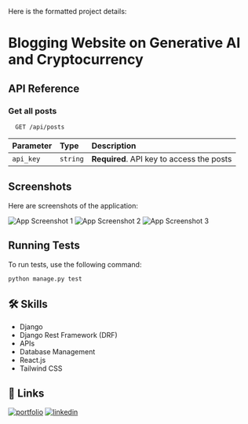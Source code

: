 Here is the formatted project details:

# Blogging Website on Generative AI and Cryptocurrency

## API Reference

### Get all posts

```http
  GET /api/posts
```

| Parameter | Type     | Description                |
| :-------- | :------- | :------------------------- |
| `api_key` | `string` | **Required**. API key to access the posts |

## Screenshots

Here are screenshots of the application:

![App Screenshot 1](https://raw.githubusercontent.com/atta541/blog/main/Screenshot%202024-07-25%20191808.png)
![App Screenshot 2](https://raw.githubusercontent.com/atta541/blog/main/Screenshot%202024-07-25%20191820.png)
![App Screenshot 3](https://raw.githubusercontent.com/atta541/blog/main/Screenshot%202024-07-25%20191755.png)

## Running Tests

To run tests, use the following command:

```sh
python manage.py test
```

## 🛠 Skills

- Django
- Django Rest Framework (DRF)
- APIs
- Database Management
- React.js
- Tailwind CSS

## 🔗 Links

[![portfolio](https://img.shields.io/badge/my_portfolio-000?style=for-the-badge&logo=ko-fi&logoColor=white)](https://atta-ur-rehman.vercel.app/)
[![linkedin](https://img.shields.io/badge/linkedin-0A66C2?style=for-the-badge&logo=linkedin&logoColor=white)](https://www.linkedin.com/in/atta-ur-rehman-4104b1181/)
